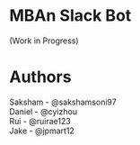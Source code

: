 # MBAn Slack Bot
(Work in Progress)




# Authors
Saksham - @sakshamsoni97 \
Daniel - @cyizhou \
Rui - @ruirae123 \
Jake - @jpmart12
